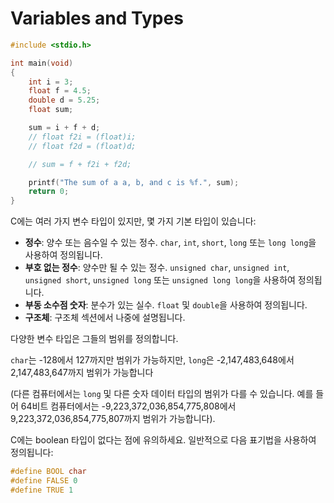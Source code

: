 # Variables and Types

```c
#include <stdio.h>

int main(void)
{
    int i = 3;
    float f = 4.5;
    double d = 5.25;
    float sum;

    sum = i + f + d;
    // float f2i = (float)i;
    // float f2d = (float)d;

    // sum = f + f2i + f2d;

    printf("The sum of a a, b, and c is %f.", sum);
    return 0;
}
```

C에는 여러 가지 변수 타입이 있지만, 몇 가지 기본 타입이 있습니다:

* **정수**: 양수 또는 음수일 수 있는 정수. `char`, `int`, `short`, `long` 또는 `long long`을 사용하여 정의됩니다.
* **부호 없는 정수**: 양수만 될 수 있는 정수. `unsigned char`, `unsigned int`, `unsigned short`, `unsigned long` 또는 `unsigned long long`을 사용하여 정의됩니다.
* **부동 소수점 숫자**: 분수가 있는 실수. `float` 및 `double`을 사용하여 정의됩니다.
* **구조체**: 구조체 섹션에서 나중에 설명됩니다.

다양한 변수 타입은 그들의 범위를 정의합니다.

`char`는 -128에서 127까지만 범위가 가능하지만, `long`은 -2,147,483,648에서 2,147,483,647까지 범위가 가능합니다

(다른 컴퓨터에서는 `long` 및 다른 숫자 데이터 타입의 범위가 다를 수 있습니다. 예를 들어 64비트 컴퓨터에서는 -9,223,372,036,854,775,808에서 9,223,372,036,854,775,807까지 범위가 가능합니다).

C에는 boolean 타입이 없다는 점에 유의하세요. 일반적으로 다음 표기법을 사용하여 정의됩니다:

```c
#define BOOL char
#define FALSE 0
#define TRUE 1
```

